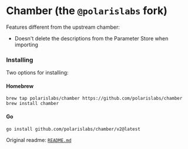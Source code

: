 # Chamber (the `@polarislabs` fork)

Features different from the upstream chamber:
  - Doesn't delete the descriptions from the Parameter Store when importing

### Installing

Two options for installing:

#### Homebrew

```
brew tap polarislabs/chamber https://github.com/polarislabs/chamber
brew install chamber
```

#### Go

```
go install github.com/polarislabs/chamber/v2@latest
```

Original readme: [`README.md`](./README.original.md)
